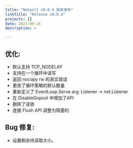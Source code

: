 ```yaml
---
title: "Netpoll v0.0.4 版本发布"
linkTitle: "Release v0.0.4"
projects: []
date: 2021-09-16
description: >

---
```


## 优化:

- 默认支持 TCP_NODELAY
- 支持在一个循环中读写
- 返回 nocopy rw 的真实错误
- 更改了循环策略的默认数量
- 重新定义了 EventLoop.Serve arg: Listener -> net.Listener
- 在 DisableGopool 中增加了API
- 删除了读锁
- 连接 Flush API 调整为阻塞的

## Bug 修复:

- 设置剩余待读取大小。

